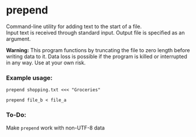 # prepend

Command-line utility for adding text to the start of a file.  
Input text is received through standard input. Output file is specified as an argument.

**Warning:** This program functions by truncating the file to zero length before writing data to it.
Data loss is possible if the program is killed or interrupted in any way. Use at your own risk.

### Example usage:

`prepend shopping.txt <<< "Groceries"`

`prepend file_b < file_a`

### To-Do:

Make `prepend` work with non-UTF-8 data
